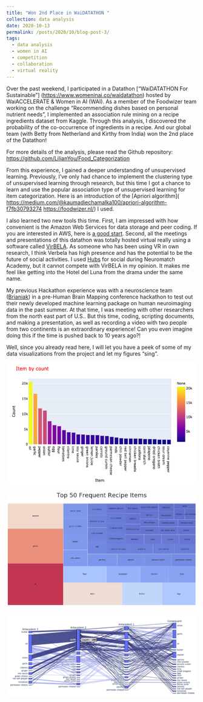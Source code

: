 ```yaml
---
title: "Won 2nd Place in WaiDATATHON "
collection: data analysis
date: 2020-10-13
permalink: /posts/2020/10/blog-post-3/
tags:
  - data analysis
  - women in AI
  - competition
  - collaboration
  - virtual reality
---
```



Over the past weekend, I participated in a Datathon [“WaiDATATHON For Sustainable”] (https://www.womeninai.co/waidatathon) hosted by WaiACCELERATE & Women in AI (WAI). As a member of the Foodwizer team working on the challenge “Recommending dishes based on personal nutrient needs”, I implemented an association rule mining on a recipe ingredients dataset from Kaggle. Through this analysis, I discovered the probability of the co-occurrence of ingredients in a recipe. And our global team (with Betty from Netherland and Kirthy from India) won the 2nd place of the Datathon!

For more details of the analysis, please read the Github repository: https://github.com/LilianYou/Food_Categorization


From this experience, I gained a deeper understanding of unsupervised learning. Previously, I’ve only had chance to implement the clustering type of unsupervised learning through research, but this time I got a chance to learn and use the popular association type of unsupervised learning for item categorization. Here is an introduction of the [Apriori algorithm]( https://medium.com/@kaumadiechamalka100/apriori-algorithm-f7fb30793274
https://foodwizer.nl/) I used. 

I also learned two new tools this time. First, I am impressed with how convenient is the Amazon Web Services for data storage and peer coding. If you are interested in AWS, here is [a good start]( https://aws.amazon.com/free/?all-free-tier.sort-by=item.additionalFields.SortRank&all-free-tier.sort-order=asc). Second, all the meetings and presentations of this datathon was totally hosted virtual really using a software called [VirBELA]( https://www.virbela.com/). As someone who has been using VR in own research, I think Verbela has high presence and has the potential to be the future of social activities. I used [Hubs]( https://hubs.mozilla.com/) for social during Neuromatch Academy, but it cannot compete with VirBELA in my opinion. It makes me feel like getting into the Hotel del Luna from the drama under the same name.

My previous Hackathon experience was with a neuroscience team ([Brianiak]( https://brainiak.org/tutorials/)) in a pre-Human Brain Mapping conference hackathon to test out their newly developed machine learning package on human neuroimaging data in the past summer. At that time, I was meeting with other researchers from the north east part of U.S.. But this time, coding, scripting documents, and making a presentation, as well as recording a video with two people from two continents is an extraordinary experience! Can you even imagine doing this if the time is pushed back to 10 years ago?!

Well, since you already read here, I will let you have a peek of some of my data visualizations from the project and let my figures “sing”.

![EDA](https://raw.githubusercontent.com/LilianYou/Food_Categorization/images/fig1.png)

![EDA2](https://raw.githubusercontent.com/LilianYou/Food_Categorization/images/fig2.png)

![Parallel Graph](https://raw.githubusercontent.com/LilianYou/Food_Categorization/images/Fig4.png)


